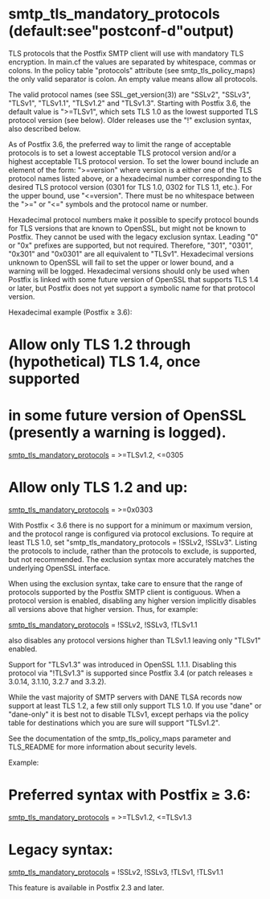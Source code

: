 # smtp_tls_mandatory_protocols (default:see"postconf-d"output) 

 TLS protocols that the Postfix SMTP client will use with mandatory
TLS encryption.  In main.cf the values are separated by whitespace,
commas or colons. In the policy table "protocols" attribute (see
smtp_tls_policy_maps) the only valid separator is colon. An empty value
means allow all protocols. 

 The valid protocol names (see SSL_get_version(3)) are "SSLv2",
"SSLv3", "TLSv1", "TLSv1.1", "TLSv1.2" and "TLSv1.3".  Starting with
Postfix 3.6, the default value is "&gt;=TLSv1", which sets TLS 1.0 as
the lowest supported TLS protocol version (see below).  Older releases
use the "!" exclusion syntax, also described below.  

 As of Postfix 3.6, the preferred way to limit the range of
acceptable protocols is to set a lowest acceptable TLS protocol version
and/or a highest acceptable TLS protocol version.  To set the lower
bound include an element of the form: "&gt;=version" where
version is a either one of the TLS protocol names listed above,
or a hexadecimal number corresponding to the desired TLS protocol
version (0301 for TLS 1.0, 0302 for TLS 1.1, etc.).  For the upper
bound, use "&lt;=version".  There must be no whitespace between
the "&gt;=" or "&lt;=" symbols and the protocol name or number. 

 Hexadecimal protocol numbers make it possible to specify protocol
bounds for TLS versions that are known to OpenSSL, but might not be
known to Postfix.  They cannot be used with the legacy exclusion syntax.
Leading "0" or "0x" prefixes are supported, but not required.
Therefore, "301", "0301", "0x301" and "0x0301" are all equivalent to
"TLSv1".  Hexadecimal versions unknown to OpenSSL will fail to set the
upper or lower bound, and a warning will be logged.  Hexadecimal
versions should only be used when Postfix is linked with some future
version of OpenSSL that supports TLS 1.4 or later, but Postfix does not
yet support a symbolic name for that protocol version. 

Hexadecimal example (Postfix &ge; 3.6):


# Allow only TLS 1.2 through (hypothetical) TLS 1.4, once supported
# in some future version of OpenSSL (presently a warning is logged).
<a href="postconf.5.html#smtp_tls_mandatory_protocols">smtp_tls_mandatory_protocols</a> = &gt;=TLSv1.2, &lt;=0305
# Allow only TLS 1.2 and up:
<a href="postconf.5.html#smtp_tls_mandatory_protocols">smtp_tls_mandatory_protocols</a> = &gt;=0x0303



 With Postfix &lt; 3.6 there is no support for a minimum or maximum
version, and the protocol range is configured via protocol exclusions.
To require at least TLS 1.0, set "smtp_tls_mandatory_protocols = !SSLv2,
!SSLv3". Listing the protocols to include, rather than the protocols to
exclude, is supported, but not recommended.  The exclusion syntax more
accurately matches the underlying OpenSSL interface.  

 When using the exclusion syntax, take care to ensure that the range
of protocols supported by the Postfix SMTP client is contiguous.  When
a protocol version is enabled, disabling any higher version implicitly
disables all versions above that higher version.  Thus, for example: 



<a href="postconf.5.html#smtp_tls_mandatory_protocols">smtp_tls_mandatory_protocols</a> = !SSLv2, !SSLv3, !TLSv1.1



 also disables any protocol versions higher than TLSv1.1 leaving
only "TLSv1" enabled.  

 Support for "TLSv1.3" was introduced in OpenSSL 1.1.1.  Disabling
this protocol via "!TLSv1.3" is supported since Postfix 3.4 (or patch
releases &ge; 3.0.14, 3.1.10, 3.2.7 and 3.3.2).  

 While the vast majority of SMTP servers with DANE TLSA records now
support at least TLS 1.2, a few still only support TLS 1.0.  If you use
"dane" or "dane-only" it is best not to disable TLSv1, except perhaps
via the policy table for destinations which you are sure will support
"TLSv1.2".  

 See the documentation of the smtp_tls_policy_maps parameter and
TLS_README for more information about security levels. 

 Example: 

# Preferred syntax with Postfix &ge; 3.6:
<a href="postconf.5.html#smtp_tls_mandatory_protocols">smtp_tls_mandatory_protocols</a> = &gt;=TLSv1.2, &lt;=TLSv1.3
# Legacy syntax:
<a href="postconf.5.html#smtp_tls_mandatory_protocols">smtp_tls_mandatory_protocols</a> = !SSLv2, !SSLv3, !TLSv1, !TLSv1.1


 This feature is available in Postfix 2.3 and later. 


